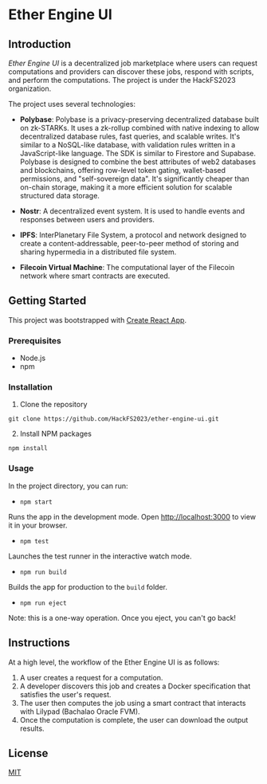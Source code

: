 # Ether Engine UI

## Introduction

*Ether Engine UI* is a decentralized job marketplace where users can request computations and providers can discover these jobs, respond with scripts, and perform the computations. The project is under the HackFS2023 organization.

The project uses several technologies:

- **Polybase**: Polybase is a privacy-preserving decentralized database built on zk-STARKs. It uses a zk-rollup combined with native indexing to allow decentralized database rules, fast queries, and scalable writes. It's similar to a NoSQL-like database, with validation rules written in a JavaScript-like language. The SDK is similar to Firestore and Supabase. Polybase is designed to combine the best attributes of web2 databases and blockchains, offering row-level token gating, wallet-based permissions, and "self-sovereign data". It's significantly cheaper than on-chain storage, making it a more efficient solution for scalable structured data storage.

- **Nostr**: A decentralized event system. It is used to handle events and responses between users and providers.

- **IPFS**: InterPlanetary File System, a protocol and network designed to create a content-addressable, peer-to-peer method of storing and sharing hypermedia in a distributed file system.

- **Filecoin Virtual Machine**: The computational layer of the Filecoin network where smart contracts are executed.

## Getting Started

This project was bootstrapped with [Create React App](https://create-react-app.dev/).

### Prerequisites

- Node.js
- npm

### Installation

1. Clone the repository

`git clone https://github.com/HackFS2023/ether-engine-ui.git`

2. Install NPM packages

`npm install`


### Usage

In the project directory, you can run:

- `npm start`

Runs the app in the development mode. Open [http://localhost:3000](http://localhost:3000) to view it in your browser.

- `npm test`

Launches the test runner in the interactive watch mode.

- `npm run build`

Builds the app for production to the `build` folder.

- `npm run eject`

Note: this is a one-way operation. Once you eject, you can't go back!

## Instructions

At a high level, the workflow of the Ether Engine UI is as follows:

1. A user creates a request for a computation.
2. A developer discovers this job and creates a Docker specification that satisfies the user's request.
3. The user then computes the job using a smart contract that interacts with Lilypad (Bachalao Oracle FVM).
4. Once the computation is complete, the user can download the output results.

## License

[MIT](https://choosealicense.com/licenses/mit/)
